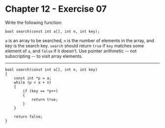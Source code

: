 # Chapter 12 - Exercise 07

Write the following function:

```
bool search(const int a[], int n, int key);
```

`a` is an array to be searched, `n` is the number of elements in the array, and key is the search key. `search` should return `true` if `key` matches some element of `a`, and `false` if it doesn't. Use pointer arithmetic -- not subscripting -- to visit array elements.

---

```
bool search(const int a[], int n, int key)
{
    const int *p = a;
    while (p < a + n)
    {
        if (key == *p++)
        {
            return true;
        }
    }

    return false;
}
```
